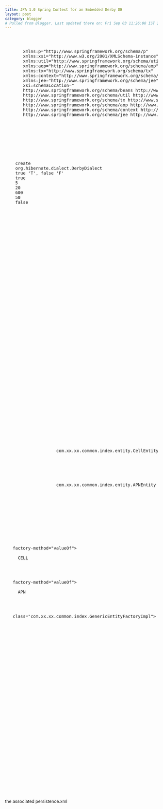 ```yaml
---
title: JPA 1.0 Spring Context for an Embedded Derby DB
layout: post
category: blogger
# Pulled from Blogger. Last updated there on: Fri Sep 03 11:26:00 IST 2010
---
```

<pre class="brush: xml"><br /><br /><?xml version="1.0" encoding="UTF-8"?><br /><beans xmlns="http://www.springframework.org/schema/beans"<br />       xmlns:p="http://www.springframework.org/schema/p"<br />       xmlns:xsi="http://www.w3.org/2001/XMLSchema-instance"<br />       xmlns:util="http://www.springframework.org/schema/util"<br />       xmlns:aop="http://www.springframework.org/schema/aop"<br />       xmlns:tx="http://www.springframework.org/schema/tx"<br />       xmlns:context="http://www.springframework.org/schema/context"<br />       xmlns:jee="http://www.springframework.org/schema/jee"<br />       xsi:schemaLocation="<br />       http://www.springframework.org/schema/beans http://www.springframework.org/schema/beans/spring-beans-2.5.xsd<br />       http://www.springframework.org/schema/util http://www.springframework.org/schema/beans/spring-util-2.5.xsd<br />       http://www.springframework.org/schema/tx http://www.springframework.org/schema/tx/spring-tx-2.5.xsd<br />       http://www.springframework.org/schema/aop http://www.springframework.org/schema/aop/spring-aop-2.5.xsd<br />       http://www.springframework.org/schema/context http://www.springframework.org/schema/context/spring-context-2.5.xsd<br />       http://www.springframework.org/schema/jee http://www.springframework.org/schema/jee/spring-jee-2.5.xsd"><br />          <br /> <bean id="dataSource" class="org.springframework.jdbc.datasource.DriverManagerDataSource"><br />  <property name="driverClassName" value="org.apache.derby.jdbc.EmbeddedDriver"/><br />  <property name="url" value="jdbc:derby:/home/assure/derbydb/poc;create=true"/><br /> </bean><br /> <br /> <bean id="hibernateProperties" class="org.springframework.beans.factory.config.PropertiesFactoryBean"><br />  <property name="properties"><br />   <props><br />    <prop key="hibernate.hbm2ddl.auto">create</prop><br />    <prop key="hibernate.dialect">org.hibernate.dialect.DerbyDialect</prop><br />    <prop key="hibernate.query.substitutions">true 'T', false 'F'</prop><br />    <prop key="hibernate.show_sql">true</prop><br />    <prop key="hibernate.c3p0.minPoolSize">5</prop><br />    <prop key="hibernate.c3p0.maxPoolSize">20</prop><br />    <prop key="hibernate.c3p0.timeout">600</prop><br />    <prop key="hibernate.c3p0.max_statement">50</prop><br />    <prop key="hibernate.c3p0.testConnectionOnCheckout">false</prop><br />   </props><br />  </property><br /> </bean><br />  <br /><!-- <bean id="entityManagerFactory" class="org.springframework.orm.jpa.LocalEntityManagerFactoryBean">--><br /><!-- <property name="persistenceXmlLocation" value="classpath:persistence.xml" />--><br /><!--     <property name="persistenceUnitName" value="persistenceunit"/>--><br /><!--    </bean>--><br />    <br />    <bean id="entityManagerFactory" class="org.springframework.orm.jpa.LocalContainerEntityManagerFactoryBean"><br /><br /><!--          <property name="persistenceXmlLocation" value="classpath:persistence.xml" />--><br />          <property name="persistenceUnitName"    value="persistenceunit" /><br />          <property name="dataSource"             ref="dataSource"/><br /><br />          <property name="jpaVendorAdapter"><br />               <bean class="org.springframework.orm.jpa.vendor.HibernateJpaVendorAdapter"><br />                    <property name="database"         value="DERBY"/><br />                    <property name="showSql"          value="true"/><br />                    <property name="generateDdl"      value="true"/><br />                    <property name="databasePlatform" value="org.hibernate.dialect.DerbyDialect"/><br />               </bean><br />          </property><br /><br />          <property name="jpaPropertyMap"><br />               <map><br />                    <entry key="hibernate.transaction.flush_before_completion" value="true"/><br />                    <entry key="hibernate.transaction.auto_close_session"      value="true"/><br />                    <entry key="hibernate.current_session_context_class"       value="jta"/><br />                    <entry key="hibernate.connection.release_mode"             value="auto"/>                            <br />               </map><br />          </property><br /><br />          <property name="jpaDialect"><br />               <bean class="org.springframework.orm.jpa.vendor.HibernateJpaDialect"/><br />          </property><br /><br />    </bean><br />    <br />     <bean id="transactionManager" class="org.springframework.orm.jpa.JpaTransactionManager"><br />       <property name="entityManagerFactory" ref="entityManagerFactory"/><br />       <property name="dataSource" ref="dataSource"/><br />    </bean> <br /><br />    <!-- entity objects --><br />    <bean id="cell" class="com.xx.xx.common.index.entity.CellEntity" scope="prototype"/><br />    <bean id="apn" class="com.xx.xx.common.index.entity.APNEntity" scope="prototype"/><br />        <br />    <!-- entity manager instances --><br />    <bean id="cellDao" class="com.xx.xx.common.index.GenericJPAEntityManager"><br />        <constructor-arg>            <value>com.xx.xx.common.index.entity.CellEntity</value><br />        </constructor-arg>        <property name="entityManagerFactory" ref="entityManagerFactory"/>  <br /><br />    </bean><br /><br />    <bean id="apnDao" class="com.xx.xx.common.index.GenericJPAEntityManager"><br /><br />        <constructor-arg>            <value>com.xx.xx.common.index.entity.APNEntity</value><br />        </constructor-arg>        <property name="entityManagerFactory" ref="entityManagerFactory"/>  <br /><br />    </bean><br /><br />     <br /><br />    <br /><br />    <!-- http://robertmaldon.blogspot.com/2007/05/creating-spring-bean-from-java-5-enum.html --><br /><br /><br /><br /> <bean id="CELL" class="com.xx.xx.common.index.IndexType"<br />  factory-method="valueOf"><br /><br />  <constructor-arg>   <value>CELL</value><br />  </constructor-arg> </bean><br /><br /><br /><br /> <bean id="APN" class="com.xx.xx.common.index.IndexType"<br />  factory-method="valueOf"><br /><br />  <constructor-arg>   <value>APN</value><br />  </constructor-arg> </bean><br /><br /><br /><br /> <bean id="genericEntityFactory"<br />  class="com.xx.xx.common.index.GenericEntityFactoryImpl"><br /><br /><br /><br />  <property name="indexEntityMap"><br /><br />   <map><br /><br />    <entry key-ref="CELL" value-ref="cell" /><br /><br />    <entry key-ref="APN" value-ref="apn" /><br /><br />   </map><br /><br />  </property><br /><br />  <property name="entityManagerMap"><br /><br />   <map><br /><br />    <entry key-ref="CELL" value-ref="cellDao" /><br /><br />    <entry key-ref="APN" value-ref="apnDao" /><br /><br />   </map><br /><br />  </property><br /><br /><br /><br /> </bean>     <br /><br /><br /><br /></beans><br /><br /></pre><br />the associated persistence.xml<br /><br /><pre class="brush: xml"><persistence xmlns="http://java.sun.com/xml/ns/persistence" version="1.0"> <br />    <persistence-unit name="persistenceunit" transaction-type="RESOURCE_LOCAL"/><br /></persistence><br /></pre>
